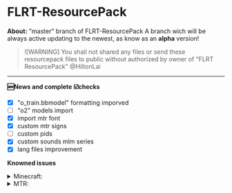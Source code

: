 # FLRT-ResourcePack
**About:** 
"master" branch of FLRT-ResourcePack
A branch wich will be always active updating to the newest, as know as an **alpha** version!

> ![WARNING]
> You shall not shared any files or send these resourcepack files to public without authorized by owner of "FLRT ResourcePack" @HiltonLai
---
**🆕News and complete ☑️checks**
- [x] "o_train.bbmodel" formatting imporved
- [ ] "o2" models import
- [x] import mtr font 
- [x] custom mtr signs
- [ ] custom pids
- [x] custom sounds mlm series
- [x] lang files improvement

**Knowned issues**
<details>
  <summary>Minecraft:</summary>
  new emojis cannot be load.
  <details>
    <summary>ℹ️information:</summary>
    Need more information for the minecraft emojis json file name
    </details>
</details>

<details>
  <summary>MTR:</summary>
  missing `properties.json` for o_train model
  <details>
    <summary>ℹ️information:</summary>
    Need more example for o_train
  </details>
</details>
